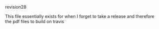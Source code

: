 revision28

This file essentially exists for when I forget to take a release and therefore the pdf files to build on travis
